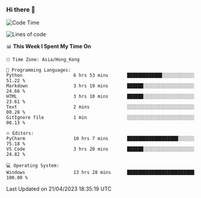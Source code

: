 ### Hi there 👋

<!--
**RoiexLee/RoiexLee** is a ✨ _special_ ✨ repository because its `README.md` (this file) appears on your GitHub profile.

Here are some ideas to get you started:

- 🔭 I’m currently working on ...
- 🌱 I’m currently learning ...
- 👯 I’m looking to collaborate on ...
- 🤔 I’m looking for help with ...
- 💬 Ask me about ...
- 📫 How to reach me: ...
- 😄 Pronouns: ...
- ⚡ Fun fact: ...
-->

<!--START_SECTION:waka-->
![Code Time](http://img.shields.io/badge/Code%20Time-242%20hrs%2056%20mins-blue)

![Lines of code](https://img.shields.io/badge/From%20Hello%20World%20I%27ve%20Written-35.2%20thousand%20lines%20of%20code-blue)

📊 **This Week I Spent My Time On** 

```text
🕑︎ Time Zone: Asia/Hong_Kong

💬 Programming Languages: 
Python                   6 hrs 53 mins       █████████████░░░░░░░░░░░░   51.22 % 
Markdown                 3 hrs 19 mins       ██████░░░░░░░░░░░░░░░░░░░   24.66 % 
HTML                     3 hrs 10 mins       ██████░░░░░░░░░░░░░░░░░░░   23.61 % 
Text                     2 mins              ░░░░░░░░░░░░░░░░░░░░░░░░░   00.28 % 
GitIgnore file           1 min               ░░░░░░░░░░░░░░░░░░░░░░░░░   00.13 % 

🔥 Editors: 
PyCharm                  10 hrs 7 mins       ███████████████████░░░░░░   75.18 % 
VS Code                  3 hrs 20 mins       ██████░░░░░░░░░░░░░░░░░░░   24.82 % 

💻 Operating System: 
Windows                  13 hrs 28 mins      █████████████████████████   100.00 % 
```


 Last Updated on 21/04/2023 18:35:19 UTC
<!--END_SECTION:waka-->
